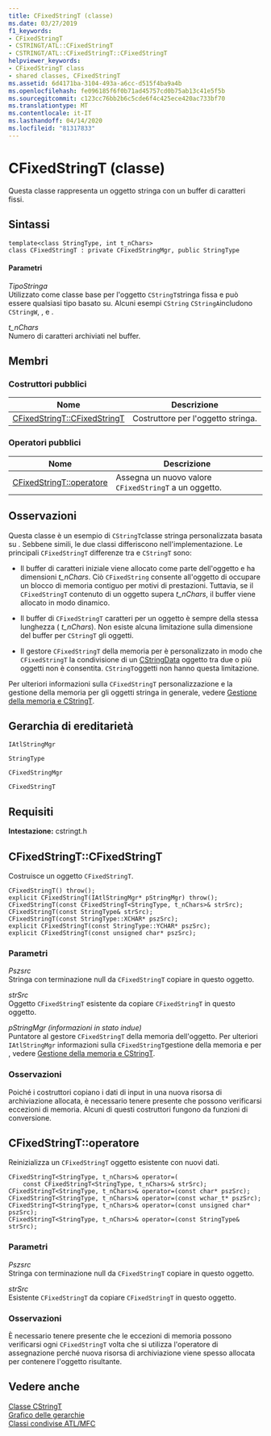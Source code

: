 ```yaml
---
title: CFixedStringT (classe)
ms.date: 03/27/2019
f1_keywords:
- CFixedStringT
- CSTRINGT/ATL::CFixedStringT
- CSTRINGT/ATL::CFixedStringT::CFixedStringT
helpviewer_keywords:
- CFixedStringT class
- shared classes, CFixedStringT
ms.assetid: 6d4171ba-3104-493a-a6cc-d515f4ba9a4b
ms.openlocfilehash: fe096185f6f0b71ad45757cd0b75ab13c41e5f5b
ms.sourcegitcommit: c123cc76bb2b6c5cde6f4c425ece420ac733bf70
ms.translationtype: MT
ms.contentlocale: it-IT
ms.lasthandoff: 04/14/2020
ms.locfileid: "81317833"
---
```

# <a name="cfixedstringt-class"></a>CFixedStringT (classe)

Questa classe rappresenta un oggetto stringa con un buffer di caratteri fissi.

## <a name="syntax"></a>Sintassi

```
template<class StringType, int t_nChars>
class CFixedStringT : private CFixedStringMgr, public StringType
```

#### <a name="parameters"></a>Parametri

*TipoStringa*<br/>
Utilizzato come classe base per l'oggetto `CStringT`stringa fissa e può essere qualsiasi tipo basato su. Alcuni esempi `CString` `CStringA`includono `CStringW`, , e .

*t_nChars*<br/>
Numero di caratteri archiviati nel buffer.

## <a name="members"></a>Membri

### <a name="public-constructors"></a>Costruttori pubblici

|Nome|Descrizione|
|----------|-----------------|
|[CFixedStringT::CFixedStringT](#cfixedstringt)|Costruttore per l'oggetto stringa.|

### <a name="public-operators"></a>Operatori pubblici

|Nome|Descrizione|
|----------|-----------------|
|[CFixedStringT::operatore](#operator_eq)|Assegna un nuovo valore `CFixedStringT` a un oggetto.|

## <a name="remarks"></a>Osservazioni

Questa classe è un esempio di `CStringT`classe stringa personalizzata basata su . Sebbene simili, le due classi differiscono nell'implementazione. Le principali `CFixedStringT` differenze tra e `CStringT` sono:

- Il buffer di caratteri iniziale viene allocato come parte dell'oggetto e ha dimensioni *t_nChars*. Ciò `CFixedString` consente all'oggetto di occupare un blocco di memoria contiguo per motivi di prestazioni. Tuttavia, se il `CFixedStringT` contenuto di un oggetto supera *t_nChars*, il buffer viene allocato in modo dinamico.

- Il buffer di `CFixedStringT` caratteri per un oggetto è sempre della stessa lunghezza ( *t_nChars*). Non esiste alcuna limitazione sulla dimensione del buffer per `CStringT` gli oggetti.

- Il gestore `CFixedStringT` della memoria per è personalizzato in modo che `CFixedStringT` la condivisione di un [CStringData](../../atl-mfc-shared/reference/cstringdata-class.md) oggetto tra due o più oggetti non è consentita. `CStringT`oggetti non hanno questa limitazione.

Per ulteriori informazioni sulla `CFixedStringT` personalizzazione e la gestione della memoria per gli oggetti stringa in generale, vedere [Gestione della memoria e CStringT](../../atl-mfc-shared/memory-management-with-cstringt.md).

## <a name="inheritance-hierarchy"></a>Gerarchia di ereditarietà

`IAtlStringMgr`

`StringType`

`CFixedStringMgr`

`CFixedStringT`

## <a name="requirements"></a>Requisiti

**Intestazione:** cstringt.h

## <a name="cfixedstringtcfixedstringt"></a><a name="cfixedstringt"></a>CFixedStringT::CFixedStringT

Costruisce un oggetto `CFixedStringT`.

```
CFixedStringT() throw();
explicit CFixedStringT(IAtlStringMgr* pStringMgr) throw();
CFixedStringT(const CFixedStringT<StringType, t_nChars>& strSrc);
CFixedStringT(const StringType& strSrc);
CFixedStringT(const StringType::XCHAR* pszSrc);
explicit CFixedStringT(const StringType::YCHAR* pszSrc);
explicit CFixedStringT(const unsigned char* pszSrc);
```

### <a name="parameters"></a>Parametri

*Pszsrc*<br/>
Stringa con terminazione null da `CFixedStringT` copiare in questo oggetto.

*strSrc*<br/>
Oggetto `CFixedStringT` esistente da copiare `CFixedStringT` in questo oggetto.

*pStringMgr (informazioni in stato indue)*<br/>
Puntatore al gestore `CFixedStringT` della memoria dell'oggetto. Per ulteriori `IAtlStringMgr` informazioni sulla `CFixedStringT`gestione della memoria e per , vedere [Gestione della memoria e CStringT](../../atl-mfc-shared/memory-management-with-cstringt.md).

### <a name="remarks"></a>Osservazioni

Poiché i costruttori copiano i dati di input in una nuova risorsa di archiviazione allocata, è necessario tenere presente che possono verificarsi eccezioni di memoria. Alcuni di questi costruttori fungono da funzioni di conversione.

## <a name="cfixedstringtoperator-"></a><a name="operator_eq"></a>CFixedStringT::operatore

Reinizializza un `CFixedStringT` oggetto esistente con nuovi dati.

```
CFixedStringT<StringType, t_nChars>& operator=(
    const CFixedStringT<StringType, t_nChars>& strSrc);
CFixedStringT<StringType, t_nChars>& operator=(const char* pszSrc);
CFixedStringT<StringType, t_nChars>& operator=(const wchar_t* pszSrc);
CFixedStringT<StringType, t_nChars>& operator=(const unsigned char* pszSrc);
CFixedStringT<StringType, t_nChars>& operator=(const StringType& strSrc);
```

### <a name="parameters"></a>Parametri

*Pszsrc*<br/>
Stringa con terminazione null da `CFixedStringT` copiare in questo oggetto.

*strSrc*<br/>
Esistente `CFixedStringT` da copiare `CFixedStringT` in questo oggetto.

### <a name="remarks"></a>Osservazioni

È necessario tenere presente che le eccezioni di memoria possono verificarsi ogni `CFixedStringT` volta che si utilizza l'operatore di assegnazione perché nuova risorsa di archiviazione viene spesso allocata per contenere l'oggetto risultante.

## <a name="see-also"></a>Vedere anche

[Classe CStringT](../../atl-mfc-shared/reference/cstringt-class.md)<br/>
[Grafico delle gerarchie](../../mfc/hierarchy-chart.md)<br/>
[Classi condivise ATL/MFC](../../atl-mfc-shared/atl-mfc-shared-classes.md)
